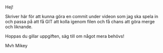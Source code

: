 Hej!

Skriver här för att kunna göra en commit under videon som jag ska spela in och passa på att få GIT att kolla igenom filen och få chans att göra merge och liknande. 

Hoppas du gillar uppgiften, säg till om något mera behövs!

Mvh Mikey